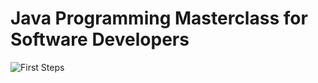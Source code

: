 # Java Programming Masterclass for Software Developers

![First Steps]("./Docs/FirstSteps/readme.md")
